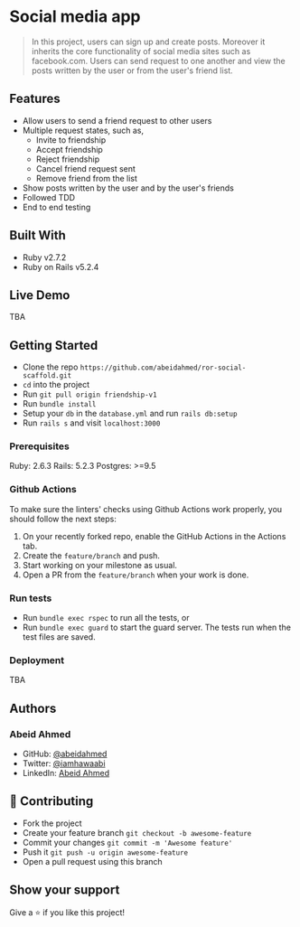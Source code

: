 # Social media app

> In this project, users can sign up and create posts. Moreover it inherits the core functionality of social media sites
> such as facebook.com. Users can send request to one another and view the posts written by the user or from the user's
> friend list.

## Features

- Allow users to send a friend request to other users
- Multiple request states, such as,
  - Invite to friendship
  - Accept friendship
  - Reject friendship
  - Cancel friend request sent
  - Remove friend from the list
- Show posts written by the user and by the user's friends
- Followed TDD
- End to end testing

## Built With

- Ruby v2.7.2
- Ruby on Rails v5.2.4

## Live Demo

TBA

## Getting Started

- Clone the repo `https://github.com/abeidahmed/ror-social-scaffold.git`
- `cd` into the project
- Run `git pull origin friendship-v1`
- Run `bundle install`
- Setup your `db` in the `database.yml` and run `rails db:setup`
- Run `rails s` and visit `localhost:3000`

### Prerequisites

Ruby: 2.6.3
Rails: 5.2.3
Postgres: >=9.5

### Github Actions

To make sure the linters' checks using Github Actions work properly, you should follow the next steps:

1. On your recently forked repo, enable the GitHub Actions in the Actions tab.
2. Create the `feature/branch` and push.
3. Start working on your milestone as usual.
4. Open a PR from the `feature/branch` when your work is done.

### Run tests

- Run `bundle exec rspec` to run all the tests, or
- Run `bundle exec guard` to start the guard server. The tests run when the test files are saved.

### Deployment

TBA

## Authors

### Abeid Ahmed

- GitHub: [@abeidahmed](https://github.com/abeidahmed)
- Twitter: [@iamhawaabi](https://twitter.com/iamhawaabi)
- LinkedIn: [Abeid Ahmed](https://www.linkedin.com/in/abeidahmed/)

## 🤝 Contributing

- Fork the project
- Create your feature branch `git checkout -b awesome-feature`
- Commit your changes `git commit -m 'Awesome feature'`
- Push it `git push -u origin awesome-feature`
- Open a pull request using this branch

## Show your support

Give a ⭐️ if you like this project!

